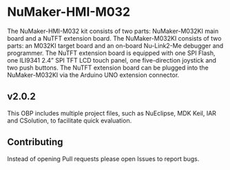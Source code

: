 # NuMaker-HMI-M032

 The NuMaker-HMI-M032 kit consists of two parts: NuMaker-M032KI main board and a NuTFT extension board.
 The NuMaker-M032KI consists of two parts: an M032KI target board and an on-board Nu-Link2-Me debugger and programmer.
 The NuTFT extension board is equipped with one SPI Flash, one ILI9341 2.4” SPI TFT LCD touch panel, one five-direction
 joystick and two push buttons. The NuTFT extension board can be plugged into the NuMaker-M032KI via the Arduino UNO extension connector.

## v2.0.2

This OBP includes multiple project files, such as NuEclipse, MDK Keil, IAR and CSolution, to facilitate quick evaluation.

## Contributing

Instead of opening Pull requests please open Issues to report bugs.
